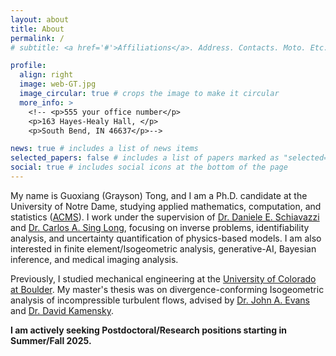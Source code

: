```yaml
---
layout: about
title: About
permalink: /
# subtitle: <a href='#'>Affiliations</a>. Address. Contacts. Moto. Etc.

profile:
  align: right
  image: web-GT.jpg
  image_circular: true # crops the image to make it circular
  more_info: >
    <!-- <p>555 your office number</p> 
    <p>163 Hayes-Healy Hall, </p>
    <p>South Bend, IN 46637</p>-->

news: true # includes a list of news items
selected_papers: false # includes a list of papers marked as "selected={true}"
social: true # includes social icons at the bottom of the page
---
```


My name is Guoxiang (Grayson) Tong, and I am a Ph.D. candidate at the University of Notre Dame, studying applied mathematics, computation, and statistics ([ACMS](https://acms.nd.edu/)). I work under the supervision of [Dr. Daniele E. Schiavazzi](https://www3.nd.edu/~dschiava/) and [Dr. Carlos A. Sing Long](https://ingenieriabiologicaymedica.uc.cl/en/people/faculty/186-carlos-a-sing-long), focusing on inverse problems, identifiability analysis, and uncertainty quantification of physics-based models. I am also interested in finite element/Isogeometric analysis, generative-AI, Bayesian inference, and medical imaging analysis.

Previously, I studied mechanical engineering at the [University of Colorado at Boulder](https://www.colorado.edu/engineering/academics/undergraduate-programs/mechanical-engineering). My master's thesis was on divergence-conforming Isogeometric analysis of incompressible turbulent flows, advised by [Dr. John A. Evans](https://www.colorado.edu/isogeometric/john-evans) and [Dr. David Kamensky](https://www.linkedin.com/in/david-kamensky-b1901a192/).

**I am actively seeking Postdoctoral/Research positions starting in Summer/Fall 2025.**
